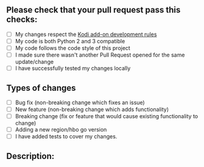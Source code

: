 ## Please check that your pull request pass this checks:

- [ ] My changes respect the [Kodi add-on development rules](https://kodi.wiki/view/Add-on_rules)
- [ ] My code is both Python 2 and 3 compatible
- [ ] My code follows the code style of this project
- [ ] I made sure there wasn't another Pull Request opened for the same update/change
- [ ] I have successfully tested my changes locally

## Types of changes
<!--- What types of changes does your code introduce? Put an `x` in all the boxes that apply: -->
- [ ] Bug fix (non-breaking change which fixes an issue)
- [ ] New feature (non-breaking change which adds functionality)
- [ ] Breaking change (fix or feature that would cause existing functionality to change)
- [ ] Adding a new region/hbo go version
- [ ] I have added tests to cover my changes.

## Description:
